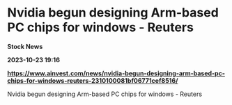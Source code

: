 # Nvidia begun designing Arm-based PC chips for windows - Reuters
**Stock News**

**2023-10-23 19:16**

**https://www.ainvest.com/news/nvidia-begun-designing-arm-based-pc-chips-for-windows-reuters-2310100081bf06771cef8516/**

Nvidia begun designing Arm-based PC chips for windows - Reuters